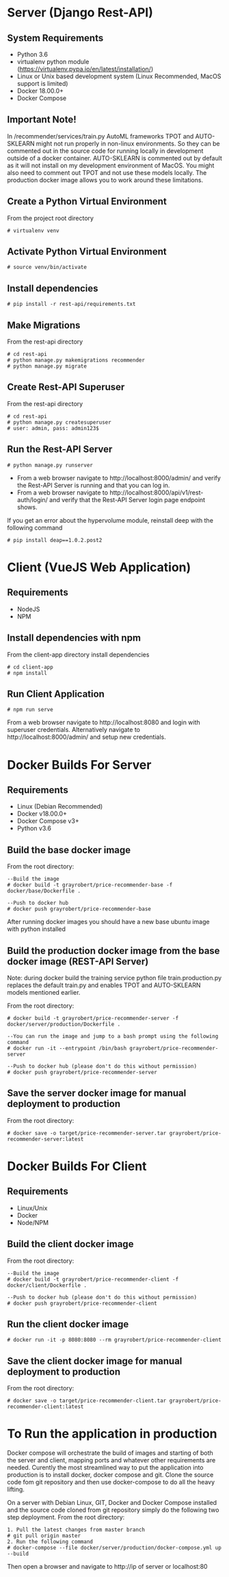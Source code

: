 # Server (Django Rest-API)

## System Requirements
*  Python 3.6
*  virtualenv python module (https://virtualenv.pypa.io/en/latest/installation/)
*  Linux or Unix based development system (Linux Recommended, MacOS support is limited)
*  Docker 18.00.0+
*  Docker Compose

## Important Note!
In /recommender/services/train.py AutoML frameworks TPOT and AUTO-SKLEARN might not run properly in non-linux environments. So they can be commented out in the source code for running locally in development outside of a docker container. AUTO-SKLEARN is commented out by default as it will not install on my development environment of MacOS. You might also need to comment out TPOT and not use these models locally. The production docker image allows you to work around these limitations.

## Create a Python Virtual Environment
From the project root directory

    # virtualenv venv

## Activate Python Virtual Environment  
    # source venv/bin/activate

## Install dependencies
    # pip install -r rest-api/requirements.txt 

## Make Migrations  
From the rest-api directory

    # cd rest-api
    # python manage.py makemigrations recommender
    # python manage.py migrate

## Create Rest-API Superuser  
From the rest-api directory

    # cd rest-api
    # python manage.py createsuperuser
    # user: admin, pass: admin123$

## Run the Rest-API Server

    # python manage.py runserver

* From a web browser navigate to http://localhost:8000/admin/ and verify the Rest-API Server is running and that you can log in.
* From a web browser navigate to http://localhost:8000/api/v1/rest-auth/login/ and verify that the Rest-API Server login page endpoint shows.

If you get an error about the hypervolume module, reinstall deep with the following command

    # pip install deap==1.0.2.post2


# Client (VueJS Web Application)

## Requirements
*  NodeJS 
*  NPM

## Install dependencies with npm
From the client-app directory install dependencies

    # cd client-app
    # npm install

## Run Client Application

    # npm run serve

From a web browser navigate to http://localhost:8080 and login with superuser credentials. Alternatively navigate to http://localhost:8000/admin/ and setup new credentials.


# Docker Builds For Server

## Requirements
*  Linux (Debian Recommended)
*  Docker v18.00.0+
*  Docker Compose v3+
*  Python v3.6

## Build the base docker image
From the root directory:

    --Build the image
    # docker build -t grayrobert/price-recommender-base -f docker/base/Dockerfile .

    --Push to docker hub
    # docker push grayrobert/price-recommender-base

After running docker images you should have a new base ubuntu image with python installed

## Build the production docker image from the base docker image (REST-API Server)
Note: during docker build the training service python file train.production.py replaces the default train.py and enables TPOT and AUTO-SKLEARN models mentioned earlier.

From the root directory:  

    # docker build -t grayrobert/price-recommender-server -f docker/server/production/Dockerfile .

    --You can run the image and jump to a bash prompt using the following command
    # docker run -it --entrypoint /bin/bash grayrobert/price-recommender-server

    --Push to docker hub (please don't do this without permission)
    # docker push grayrobert/price-recommender-server


## Save the server docker image for manual deployment to production
From the root directory:

    # docker save -o target/price-recommender-server.tar grayrobert/price-recommender-server:latest

# Docker Builds For Client

## Requirements
*  Linux/Unix
*  Docker
*  Node/NPM

## Build the client docker image
From the root directory:

    --Build the image
    # docker build -t grayrobert/price-recommender-client -f docker/client/Dockerfile .

    --Push to docker hub (please don't do this without permission)
    # docker push grayrobert/price-recommender-client

## Run the client docker image

    # docker run -it -p 8080:8080 --rm grayrobert/price-recommender-client

## Save the client docker image for manual deployment to production
From the root directory:

    # docker save -o target/price-recommender-client.tar grayrobert/price-recommender-client:latest


# To Run the application in production
Docker compose will orchestrate the build of images and starting of both the server and client, mapping ports and whatever other requirements are needed. Curently the most streamlined way to put the application into production is to install docker, docker compose and git. Clone the source code fom git repository and then use docker-compose to do all the heavy lifting.

On a server with Debian Linux, GIT, Docker and Docker Compose installed and the source code cloned from git repository simply do the following two step deployment.
From the root directory:

    1. Pull the latest changes from master branch 
    # git pull origin master
    2. Run the following command 
    # docker-compose --file docker/server/production/docker-compose.yml up --build

Then open a browser and navigate to http://ip of server or localhost:80